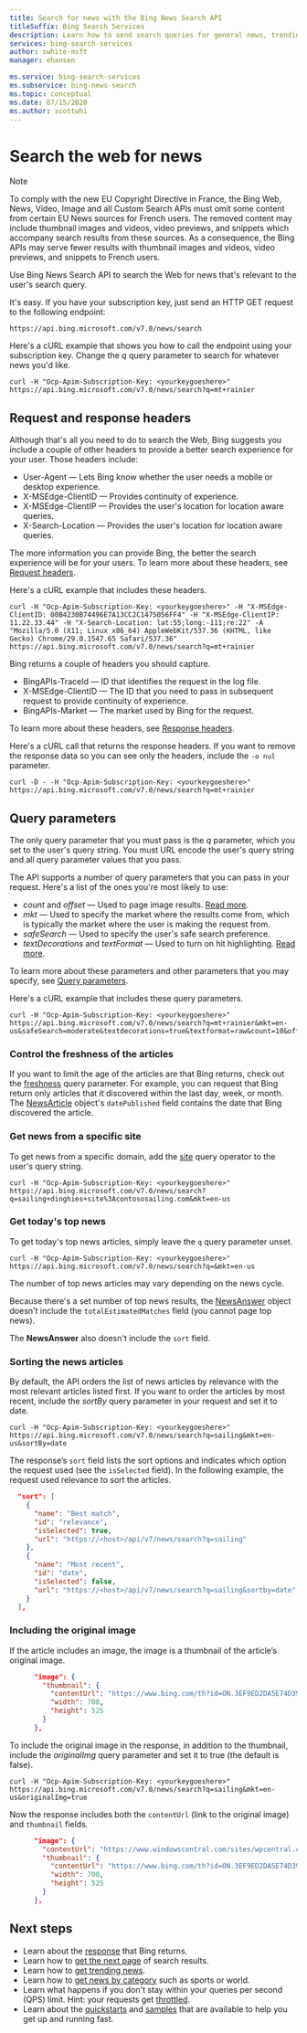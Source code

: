 ```yaml
---
title: Search for news with the Bing News Search API
titleSuffix: Bing Search Services
description: Learn how to send search queries for general news, trending topics, and headlines.
services: bing-search-services
author: swhite-msft
manager: ehansen

ms.service: bing-search-services
ms.subservice: bing-news-search
ms.topic: conceptual
ms.date: 07/15/2020
ms.author: scottwhi
---
```


# Search the web for news

> [!NOTE]
> To comply with the new EU Copyright Directive in France, the Bing Web, News, Video, Image and all Custom Search APIs must omit some content from certain EU News sources for French users. The removed content may include thumbnail images and videos, video previews, and snippets which accompany search results from these sources. As a consequence, the Bing APIs may serve fewer results with thumbnail images and videos, video previews, and snippets to French users.

Use Bing News Search API to search the Web for news that's relevant to the user's search query.

It's easy. If you have your subscription key, just send an HTTP GET request to the following endpoint:

```
https://api.bing.microsoft.com/v7.0/news/search
```

Here's a cURL example that shows you how to call the endpoint using your subscription key. Change the *q* query parameter to search for whatever news you'd like.

```curl
curl -H "Ocp-Apim-Subscription-Key: <yourkeygoeshere>" https://api.bing.microsoft.com/v7.0/news/search?q=mt+rainier
```


## Request and response headers

Although that's all you need to do to search the Web, Bing suggests you include a couple of other headers to provide a better search experience for your user. Those headers include:

- User-Agent &mdash; Lets Bing know whether the user needs a mobile or desktop experience.
- X-MSEdge-ClientID &mdash; Provides continuity of experience.
- X-MSEdge-ClientIP &mdash; Provides the user's location for location aware queries.
- X-Search-Location &mdash; Provides the user's location for location aware queries.

The more information you can provide Bing, the better the search experience will be for your users. To learn more about these headers, see [Request headers](../reference/headers.md#request-headers).

Here's a cURL example that includes these headers.

```curl
curl -H "Ocp-Apim-Subscription-Key: <yourkeygoeshere>" -H "X-MSEdge-ClientID: 00B4230B74496E7A13CC2C1475056FF4" -H "X-MSEdge-ClientIP: 11.22.33.44" -H "X-Search-Location: lat:55;long:-111;re:22" -A "Mozilla/5.0 (X11; Linux x86_64) AppleWebKit/537.36 (KHTML, like Gecko) Chrome/29.0.1547.65 Safari/537.36" https://api.bing.microsoft.com/v7.0/news/search?q=mt+rainier
```

Bing returns a couple of headers you should capture. 

- BingAPIs-TraceId &mdash; ID that identifies the request in the log file.
- X-MSEdge-ClientID &mdash; The ID that you need to pass in subsequent request to provide continuity of experience.
- BingAPIs-Market &mdash; The market used by Bing for the request.

To learn more about these headers, see [Response headers](../reference/headers.md#response-headers).

Here's a cURL call that returns the response headers. If you want to remove the response data so you can see only the headers, include the `-o nul` parameter.

```curl
curl -D - -H "Ocp-Apim-Subscription-Key: <yourkeygoeshere>" https://api.bing.microsoft.com/v7.0/news/search?q=mt+rainier
```


## Query parameters

The only query parameter that you must pass is the *q* parameter, which you set to the user's query string. You must URL encode the user's query string and all query parameter values that you pass.

The API supports a number of query parameters that you can pass in your request. Here's a list of the ones you're most likely to use:

- *count* and *offset* &mdash; Used to page image results. [Read more](../../bing-web-search/page-results.md).
- *mkt* &mdash; Used to specify the market where the results come from, which is typically the market where the user is making the request from.
- *safeSearch* &mdash; Used to specify the user's safe search preference.
- *textDecorations* and *textFormat* &mdash; Used to turn on hit highlighting. [Read more](../../bing-web-search/hit-highlighting.md).

To learn more about these parameters and other parameters that you may specify, see [Query parameters](../reference/query-parameters.md).

Here's a cURL example that includes these query parameters.

```curl
curl -H "Ocp-Apim-Subscription-Key: <yourkeygoeshere>" https://api.bing.microsoft.com/v7.0/news/search?q=mt+rainier&mkt=en-us&safeSearch=moderate&textdecorations=true&textformat=raw&count=10&offset=0
```

### Control the freshness of the articles

If you want to limit the age of the articles are that Bing returns, check out the [freshness](../reference/query-parameters.md) query parameter. For example, you can request that Bing return only articles that it discovered within the last day, week, or month. The [NewsArticle](../reference/response-objects.md#newsarticle) object's `datePublished` field contains the date that Bing discovered the article.


### Get news from a specific site

To get news from a specific domain, add the [site](https://help.bing.microsoft.com/#apex/18/en-US/10001/-1) query operator to the user's query string.

```curl
curl -H "Ocp-Apim-Subscription-Key: <yourkeygoeshere>" https://api.bing.microsoft.com/v7.0/news/search?q=sailing+dinghies+site%3Acontososailing.com&mkt=en-us
```

### Get today's top news

To get today's top news articles, simply leave the `q` query parameter unset.

```curl
curl -H "Ocp-Apim-Subscription-Key: <yourkeygoeshere>" https://api.bing.microsoft.com/v7.0/news/search?q=&mkt=en-us
```

The number of top news articles may vary depending on the news cycle.

Because there's a set number of top news results, the [NewsAnswer](../reference/response-objects.md#newsanswer) object doesn't include the `totalEstimatedMatches` field (you cannot page top news).

The **NewsAnswer** also doesn't include the `sort` field.

### Sorting the news articles

By default, the API orders the list of news articles by relevance with the most relevant articles listed first. If you want to order the articles by most recent, include the *sortBy* query parameter in your request and set it to date.

```curl
curl -H "Ocp-Apim-Subscription-Key: <yourkeygoeshere>" https://api.bing.microsoft.com/v7.0/news/search?q=sailing&mkt=en-us&sortBy=date
```

The response’s `sort` field lists the sort options and indicates which option the request used (see the `isSelected` field). In the following example, the request used relevance to sort the articles. 
 
```json
  "sort": [
    {
      "name": "Best match",
      "id": "relevance",
      "isSelected": true,
      "url": "https://<host>/api/v7/news/search?q=sailing"
    },
    {
      "name": "Most recent",
      "id": "date",
      "isSelected": false,
      "url": "https://<host>/api/v7/news/search?q=sailing&sortby=date"
    }
  ],
```

### Including the original image

If the article includes an image, the image is a thumbnail of the article’s original image.

```json
      "image": {
        "thumbnail": {
          "contentUrl": "https://www.bing.com/th?id=ON.3EF9ED2DA5E74D39395D0E21...",
          "width": 700,
          "height": 525
        }
      },
```

To include the original image in the response, in addition to the thumbnail, include the *originalImg* query parameter and set it to true (the default is false).


```curl
curl -H "Ocp-Apim-Subscription-Key: <yourkeygoeshere>" https://api.bing.microsoft.com/v7.0/news/search?q=sailing&mkt=en-us&originalImg=true
```

Now the response includes both the `contentUrl` (link to the original image) and `thumbnail` fields.

```json
      "image": {
        "contentUrl": "https://www.windowscentral.com/sites/wpcentral.com/files...",
        "thumbnail": {
          "contentUrl": "https://www.bing.com/th?id=ON.3EF9ED2DA5E74D39395D0E21...",
          "width": 700,
          "height": 525
        }
      },
 ```


## Next steps

- Learn about the [response](search-response.md) that Bing returns.
- Learn how to [get the next page](../../bing-web-search/page-results.md) of search results.
- Learn how to [get trending news](trending-news.md).
- Learn how to [get news by category](category-news.md) such as sports or world.
- Learn what happens if you don't stay within your queries per second (QPS) limit. Hint: your requests get [throttled](../../bing-web-search/throttling-requests.md).
- Learn about the [quickstarts](../quickstarts/quickstarts.md) and [samples](../samples.md) that are available to help you get up and running fast.

